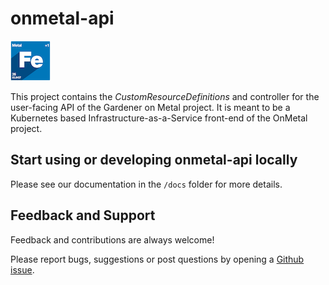 # onmetal-api

![Gardener on Metal Logo](docs/assets/logo_small.png)

This project contains the _CustomResourceDefinitions_ and controller for the user-facing API of the Gardener 
on Metal project. It is meant to be a Kubernetes based Infrastructure-as-a-Service front-end of the OnMetal 
project.

## Start using or developing onmetal-api locally

Please see our documentation in the `/docs` folder for more details.

## Feedback and Support

Feedback and contributions are always welcome!

Please report bugs, suggestions or post questions by opening a [Github issue](https://github.com/onmetal/onmetal-api/issues).
